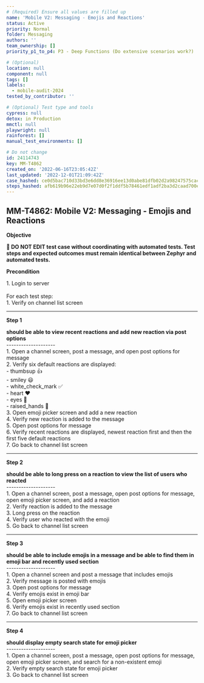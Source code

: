 ```yaml
---
# (Required) Ensure all values are filled up
name: 'Mobile V2: Messaging - Emojis and Reactions'
status: Active
priority: Normal
folder: Messaging
authors: ''
team_ownership: []
priority_p1_to_p4: P3 - Deep Functions (Do extensive scenarios work?)

# (Optional)
location: null
component: null
tags: []
labels:
  - mobile-audit-2024
tested_by_contributor: ''

# (Optional) Test type and tools
cypress: null
detox: in Production
mmctl: null
playwright: null
rainforest: []
manual_test_environments: []

# Do not change
id: 24114743
key: MM-T4862
created_on: '2022-06-16T23:05:42Z'
last_updated: '2022-12-01T21:09:42Z'
case_hashed: ce0d5bac710d33bd3e6dd8e36916ee13d0abe81dfb02d2a98247575cac729ea5583ee2340eadcb04baf9e6d3b0c58713
steps_hashed: afb619b96e22eb9d7e07d0f2f1ddf5b78461edf1adf2ba3d2caad700ea92db30f51597438804df0108481f1e4022820c
---
```


<!-- (Auto-generated) Based on frontmatter's "key" and "name" -->

## MM-T4862: Mobile V2: Messaging - Emojis and Reactions

**Objective**

**🛑 DO NOT EDIT test case without coordinating with automated tests. Test steps and expected outcomes must remain identical between Zephyr and automated tests.**

**Precondition**

1\. Login to server\
\
For each test step:\
1\. Verify on channel list screen

---

**Step 1**

**should be able to view recent reactions and add new reaction via post options**\
\--------------------\
1\. Open a channel screen, post a message, and open post options for message\
2\. Verify six default reactions are displayed:\
\- thumbsup 👍\
\- smiley 😃\
\- white\_check\_mark ✅\
\- heart ❤️\
\- eyes 👀\
\- raised\_hands 🙌\
3\. Open emoji picker screen and add a new reaction\
4\. Verify new reaction is added to the message\
5\. Open post options for message\
6\. Verify recent reactions are displayed, newest reaction first and then the first five default reactions\
7\. Go back to channel list screen

---

**Step 2**

**should be able to long press on a reaction to view the list of users who reacted**\
\--------------------\
1\. Open a channel screen, post a message, open post options for message, open emoji picker screen, and add a reaction\
2\. Verify reaction is added to the message\
3\. Long press on the reaction\
4\. Verify user who reacted with the emoji\
5\. Go back to channel list screen

---

**Step 3**

**should be able to include emojis in a message and be able to find them in emoji bar and recently used section**\
\--------------------\
1\. Open a channel screen and post a message that includes emojis\
2\. Verify message is posted with emojis\
3\. Open post options for message\
4\. Verify emojis exist in emoji bar\
5\. Open emoji picker screen\
6\. Verify emojis exist in recently used section\
7\. Go back to channel list screen

---

**Step 4**

**should display empty search state for emoji picker**\
\--------------------\
1\. Open a channel screen, post a message, open post options for message, open emoji picker screen, and search for a non-existent emoji\
2\. Verify empty search state for emoji picker\
3\. Go back to channel list screen
